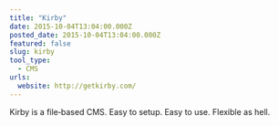 ```yaml
---
title: "Kirby"
date: 2015-10-04T13:04:00.000Z
posted_date: 2015-10-04T13:04:00.000Z
featured: false
slug: kirby
tool_type:
  - CMS
urls:
  website: http://getkirby.com/
---
```

Kirby is a file‑based CMS. Easy to setup. Easy to use. Flexible as hell.




